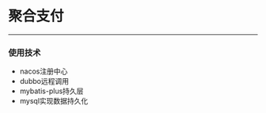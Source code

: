 # 聚合支付

-      ---------------------------

### 使用技术

+ nacos注册中心
+ dubbo远程调用
+ mybatis-plus持久层
+ mysql实现数据持久化
